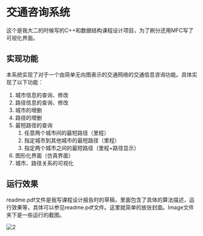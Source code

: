 # 交通咨询系统

这个是我大二的时候写的C++和数据结构课程设计项目，为了刷分还用MFC写了可视化界面。

## 实现功能

  本系统实现了对于一个由简单无向图表示的交通网络的交通信息咨询功能。具体实现了以下功能：

1. 城市信息的查询、修改
2. 路径信息的查询、修改
3. 城市的增删
4. 路径的增删
5. 最短路径的查询
   1. 任意两个城市间的最短路径（里程）
   2. 指定城市到其他城市的最短路径（里程）
   3. 指定两个城市之间的最短路径（里程+路径显示）
6. 图形化界面（仿真界面）
7. 城市、路径关系的可视化

## 运行效果

readme.pdf文件是我写课程设计报告时的草稿，里面包含了具体的算法描述，运行效果等，具体可以参见readme.pdf文件。这里就简单的放张封面。Image文件夹下是一些运行的截图。

![2](D:\GitHubProject\traffic-infomation-system\Image\2.jpg)

